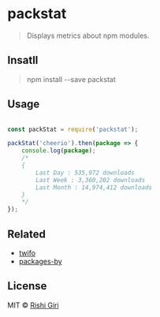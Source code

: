 # packstat

> Displays metrics about npm modules.

## Insatll

> npm install --save packstat

## Usage

```js

const packStat = require('packstat');

packStat('cheerio').then(package => {
	console.log(package);
	/*
	{
		Last Day : 535,972 downloads
		Last Week : 3,360,202 downloads
		Last Month : 14,974,412 downloads
	}
	*/
});
```
## Related

- [twifo](https://github.com/codedotjs/twifo)
- [packages-by](https://github.com/codedotjs/packages-by)

## License

MIT &copy; [Rishi Giri](http://rishigiri.com)